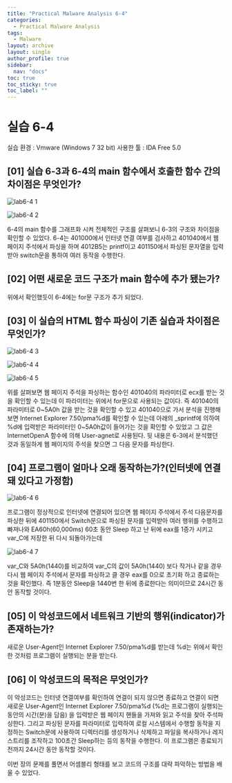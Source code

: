 ```yaml
---
title: "Practical Malware Analysis 6-4"
categories:
  - Practical Malware Analysis
tags:
  - Malware
layout: archive
layout: single
author_profile: true
sidebar:
  nav: "docs"
toc: true
toc_sticky: true
toc_label: ""
---
```


# 실습 6-4

실습 환경 : Vmware (Windows 7 32 bit)
사용한 툴 : IDA Free 5.0

## [01] 실습 6-3과 6-4의 main 함수에서 호출한 함수 간의 차이점은 무엇인가?

![lab6-4 1](https://user-images.githubusercontent.com/91646923/135605966-40e4531a-7e26-4a2d-875d-97c47c00d7bc.JPG)

![lab6-4 2](https://user-images.githubusercontent.com/91646923/135606137-b634a2e5-ae83-40fa-a3f8-5e192ea4a760.JPG)

6-4의 main 함수를 그래프화 시켜 전체적인 구조를 살펴보니 6-3의 구조와 차이점을 확인할 수 있었다. 6-4는 401000에서 인터넷 연결 여부를 검사하고 401040에서 웹 페이지 주석에서 파싱을 하며
4012B5는 printf이고 401150에서 파싱된 문자열을 입력받아 switch문을 통하여 여러 동작을 수행한다.

## [02] 어떤 새로운 코드 구조가 main 함수에 추가 됐는가?

위에서 확인했듯이 6-4에는 for문 구조가 추가 되었다.

## [03] 이 실습의 HTML 함수 파싱이 기존 실습과 차이점은 무엇인가?

![lab6-4 3](https://user-images.githubusercontent.com/91646923/135610127-9cd1a255-6248-4593-aa6c-bd51b8067155.JPG)

![lab6-4 4](https://user-images.githubusercontent.com/91646923/135610135-bbb027ae-0287-4dd7-8cde-5425f670aca3.JPG)

![lab6-4 5](https://user-images.githubusercontent.com/91646923/135610145-aa30d8b1-a550-4916-96ee-1f8cc7721691.JPG)

위를 살펴보면 웹 페이지 주석을 파싱하는 함수인 401040의 파라미터로 ecx를 받는 것을 확인할 수 있는데 이 파라미터는 위에서 for문으로 사용되는 값이다.
즉 401040의 파라미터로 0~5A0h 값을 받는 것을 확인할 수 있고 401040으로 가서 분석을 진행해 보면 Internet Explorer 7.50/pma%d를 확인할 수 있는데
아래의 _sprintf에 의하여 %d에 입력받은 파라미터인 0~5A0h값이 들어가는 것을 확인할 수 있었고 그 값은 InternetOpenA 함수에 의해 User-agnet로 사용된다.
뒷 내용은 6-3에서 분석했던 것과 동일하게 웹 페이지의 주석을 찾으면 그 다음 문자를 파싱한다.

## [04] 프로그램이 얼마나 오래 동작하는가?(인터넷에 연결돼 있다고 가정함)

![lab6-4 6](https://user-images.githubusercontent.com/91646923/135611116-60ff4942-0e4f-415f-9163-d5f81fe64120.JPG)

프로그램이 정상적으로 인터넷에 연결되어 있으면 웹 페이지 주석에서 주석 다음문자를 파싱한 뒤에 401150에서 Switch문으로 파싱된 문자를 입력받아 여러 행위를 수행하고 빠져나와
EA60h(60,000ms) 60초 동안 Sleep 하고 난 뒤에 eax를 1증가 시키고 var_C에 저장한 뒤 다시 되돌아가는데

![lab6-4 7](https://user-images.githubusercontent.com/91646923/135611498-181a80db-493f-4780-9490-0fa9f060dcc4.JPG)

var_C와 5A0h(1440)를 비교하여 var_C의 값이 5A0h(1440) 보다 작거나 같을 경우 다시 웹 페이지 주석에서 문자를 파싱하고 클 경우 eax를 0으로 초기화 하고 종료하는 것을 확인했다.
즉 1분동안 Sleep을 1440번 한 뒤에 종료한다는 의미이므로 24시간 동안 동작할 것이다.

## [05] 이 악성코드에서 네트워크 기반의 행위(indicator)가 존재하는가?

새로운 User-Agent인 Internet Explorer 7.50/pma%d를 받는데 %d는 위에서 확인한 것처럼 프로그램이 실행되는 분을 받는다.

## [06] 이 악성코드의 목적은 무엇인가?

이 악성코드는 인터넷 연결여부를 확인하여 연결이 되지 않으면 종료하고 연결이 되면 새로운 User-Agent인 Internet Explorer 7.50/pma%d (%d는 프로그램이 실행되는 동안의 시간(분)을 담음)
을 입력받은 웹 페이지 핸들을 가져와 읽고 주석을 찾아 주석파싱한다. 그리고 파싱된 문자를 파라미터로 입력하여 로컬 시스템에서 수행할 동작을 지정하는 Switch문에 사용하여
디렉터리를 생성하거나 삭제하고 파일을 복사하거나 레지스트리를 조작하고 100초간 Sleep하는 등의 동작을 수행한다. 이 프로그램은 종료되기 전까지 24시간 동안 동작할 것이다.

이번 장의 문제를 풀면서 어셈블리 형태를 보고 코드의 구조를 대략 파악하는 방법을 배울 수 있었다.
